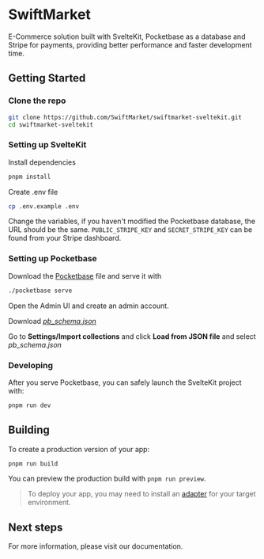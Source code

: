 # SwiftMarket

E-Commerce solution built with SvelteKit, Pocketbase as a database and Stripe for payments, providing better performance and faster development time.

## Getting Started

### Clone the repo

```bash
git clone https://github.com/SwiftMarket/swiftmarket-sveltekit.git
cd swiftmarket-sveltekit
```

### Setting up SvelteKit
Install dependencies

```bash
pnpm install
```

Create .env file

```bash
cp .env.example .env
```

Change the variables, if you haven't modified the Pocketbase database, the URL should be the same. `PUBLIC_STRIPE_KEY` and `SECRET_STRIPE_KEY` can be found from your Stripe dashboard.

### Setting up Pocketbase

Download the [Pocketbase](https://pocketbase.io/docs/) file and serve it with

```bash
./pocketbase serve
```

Open the Admin UI and create an admin account.

Download _[pb_schema.json](https://github.com/SwiftMarket/pocketbase_collections/blob/main/pb_schema.json)_

Go to **Settings/Import collections** and click **Load from JSON file** and select _pb_schema.json_

### Developing

After you serve Pocketbase, you can safely launch the SvelteKit project with:

```bash
pnpm run dev
```

## Building

To create a production version of your app:

```bash
pnpm run build
```

You can preview the production build with `pnpm run preview`.

> To deploy your app, you may need to install an [adapter](https://kit.svelte.dev/docs/adapters) for your target environment.

## Next steps

For more information, please visit our documentation.

